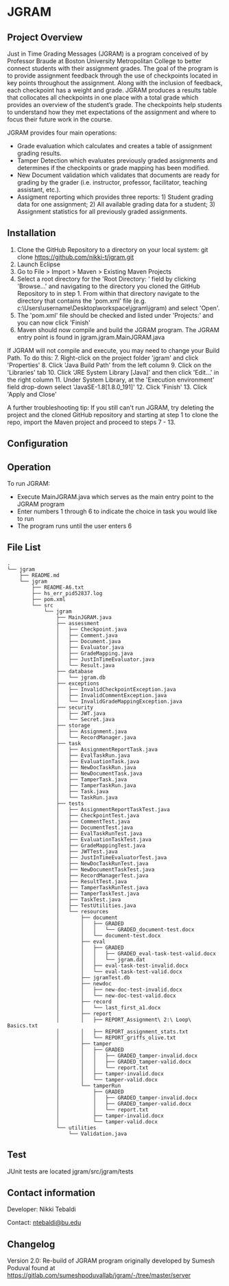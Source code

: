 # JGRAM

## Project Overview
Just in Time Grading Messages (JGRAM) is a program conceived of by Professor Braude at Boston University Metropolitan College to better connect students with their assignment grades. The goal of the program is to provide assignment feedback through the use of checkpoints located in key points throughout the assignment. Along with the inclusion of feedback, each checkpoint has a weight and grade. JGRAM produces a results table that collocates all checkpoints in one place with a total grade which provides an overview of the student’s grade. The checkpoints help students to understand how they met expectations of the assignment and where to focus their future work in the course.

JGRAM provides four main operations:
- Grade evaluation which calculates and creates a table of assignment grading results.
- Tamper Detection which evaluates previously graded assignments and determines if the checkpoints or grade mapping has been modified.
- New Document validation which validates that documents are ready for grading by the grader (i.e. instructor, professor, facilitator, teaching assistant, etc.).
- Assigment reporting which provides three reports: 1) Student grading data for one assignment; 2) All available grading data for a student; 3) Assignment statistics for all previously graded assignments.

## Installation
1. Clone the GitHub Repository to a directory on your local system: git clone https://github.com/nikki-t/jgram.git
2. Launch Eclipse
3. Go to File > Import > Maven > Existing Maven Projects
4. Select a root directory for the 'Root Directory: ' field by clicking 'Browse...' and navigating to the directory you cloned the GitHub Repository to in step 1. From within that directory navigate to the directory that contains the 'pom.xml' file (e.g. c:\Users\username\Desktop\workspace\jgram\jgram) and select 'Open'.
5. The 'pom.xml' file should be checked and listed under 'Projects:' and you can now click 'Finish'
6. Maven should now compile and build the JGRAM program. The JGRAM entry point is found in jgram.jgram.MainJGRAM.java

If JGRAM will not compile and execute, you may need to change your Build Path. To do this:
7. Right-click on the project folder 'jgram' and click 'Properties'
8. Click 'Java Build Path' from the left column
9. Click on the 'Libraries' tab
10. Click 'JRE System Library [Java<Version>]' and then click 'Edit...' in the right column
11. Under System Library, at the 'Execution environment' field drop-down select 'JavaSE-1.8[1.8.0_191]'
12. Click 'Finish'
13. Click 'Apply and Close'

A further troubleshooting tip: If you still can't run JGRAM, try deleting the project and the cloned GitHub repository and starting at step 1 to clone the repo, import the Maven project and proceed to steps 7 - 13.

## Configuration

## Operation

To run JGRAM:
* Execute MainJGRAM.java which serves as the main entry point to
the JGRAM program
* Enter numbers 1 through 6 to indicate the choice in task
you would like to run
* The program runs until the user enters 6

## File List
```
.
└── jgram
    ├── README.md
    └── jgram
        ├── README-A6.txt
        ├── hs_err_pid52837.log
        ├── pom.xml
        └── src
            └── jgram
                ├── MainJGRAM.java
                ├── assessment
                │   ├── Checkpoint.java
                │   ├── Comment.java
                │   ├── Document.java
                │   ├── Evaluator.java
                │   ├── GradeMapping.java
                │   ├── JustInTimeEvaluator.java
                │   └── Result.java
                ├── database
                │   └── jgram.db
                ├── exceptions
                │   ├── InvalidCheckpointException.java
                │   ├── InvalidCommentException.java
                │   └── InvalidGradeMappingException.java
                ├── security
                │   ├── JWT.java
                │   └── Secret.java
                ├── storage
                │   ├── Assignment.java
                │   └── RecordManager.java
                ├── task
                │   ├── AssignmentReportTask.java
                │   ├── EvalTaskRun.java
                │   ├── EvaluationTask.java
                │   ├── NewDocTaskRun.java
                │   ├── NewDocumentTask.java
                │   ├── TamperTask.java
                │   ├── TamperTaskRun.java
                │   ├── Task.java
                │   └── TaskRun.java
                ├── tests
                │   ├── AssignmentReportTaskTest.java
                │   ├── CheckpointTest.java
                │   ├── CommentTest.java
                │   ├── DocumentTest.java
                │   ├── EvalTaskRunTest.java
                │   ├── EvaluationTaskTest.java
                │   ├── GradeMappingTest.java
                │   ├── JWTTest.java
                │   ├── JustInTimeEvaluatorTest.java
                │   ├── NewDocTaskRunTest.java
                │   ├── NewDocumentTaskTest.java
                │   ├── RecordManagerTest.java
                │   ├── ResultTest.java
                │   ├── TamperTaskRunTest.java
                │   ├── TamperTaskTest.java
                │   ├── TaskTest.java
                │   ├── TestUtilities.java
                │   └── resources
                │       ├── document
                │       │   ├── GRADED
                │       │   │   └── GRADED_document-test.docx
                │       │   └── document-test.docx
                │       ├── eval
                │       │   ├── GRADED
                │       │   │   ├── GRADED_eval-task-test-valid.docx
                │       │   │   └── jgram.dat
                │       │   ├── eval-task-test-invalid.docx
                │       │   └── eval-task-test-valid.docx
                │       ├── jgramTest.db
                │       ├── newdoc
                │       │   ├── new-doc-test-invalid.docx
                │       │   └── new-doc-test-valid.docx
                │       ├── record
                │       │   └── last_first_a1.docx
                │       ├── report
                │       │   ├── REPORT_Assignment\ 2:\ Loop\ Basics.txt
                │       │   ├── REPORT_assignment_stats.txt
                │       │   └── REPORT_griffs_olive.txt
                │       ├── tamper
                │       │   ├── GRADED
                │       │   │   ├── GRADED_tamper-invalid.docx
                │       │   │   ├── GRADED_tamper-valid.docx
                │       │   │   └── report.txt
                │       │   ├── tamper-invalid.docx
                │       │   └── tamper-valid.docx
                │       └── tamperRun
                │           ├── GRADED
                │           │   ├── GRADED_tamper-invalid.docx
                │           │   ├── GRADED_tamper-valid.docx
                │           │   └── report.txt
                │           ├── tamper-invalid.docx
                │           └── tamper-valid.docx
                └── utilities
                    └── Validation.java
```
## Test
JUnit tests are located jgram/src/jgram/tests

## Contact information
Developer: Nikki Tebaldi

Contact: ntebaldi@bu.edu

## Changelog
Version 2.0: Re-build of JGRAM program originally developed by Sumesh Poduval found at https://gitlab.com/sumeshpoduvallab/jgram/-/tree/master/server
